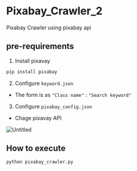 # Pixabay_Crawler_2
Pixabay Crawler using pixabay api

## pre-requirements

1. Install pixavay

```zsh
pip install pixabay
```

2. Configure `keyword.json`

- The form is as `"Class name"` : `"Search keyword"`

3. Configure `pixabay_config.json`

- Chage pixavay API

![Untitled](https://user-images.githubusercontent.com/62577565/159129635-3eb5b448-7466-48d8-b242-2cf85a8934a8.jpg)


## How to execute
```zsh
python pixabay_crawler.py
```
